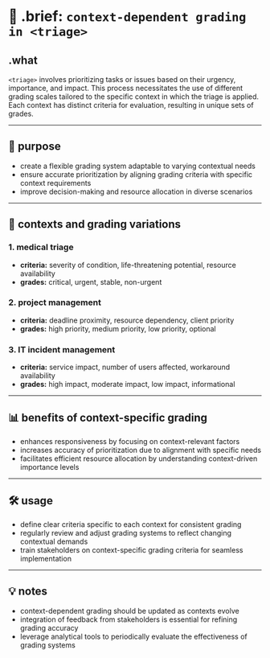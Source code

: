 # 🧩 .brief: `context-dependent grading in <triage>`

## .what
`<triage>` involves prioritizing tasks or issues based on their urgency, importance, and impact. This process necessitates the use of different grading scales tailored to the specific context in which the triage is applied. Each context has distinct criteria for evaluation, resulting in unique sets of grades.

---

## 🎯 purpose
- create a flexible grading system adaptable to varying contextual needs
- ensure accurate prioritization by aligning grading criteria with specific context requirements
- improve decision-making and resource allocation in diverse scenarios

---

## 📐 contexts and grading variations

### 1. **medical triage**
- **criteria:** severity of condition, life-threatening potential, resource availability
- **grades:** critical, urgent, stable, non-urgent

### 2. **project management**
- **criteria:** deadline proximity, resource dependency, client priority
- **grades:** high priority, medium priority, low priority, optional

### 3. **IT incident management**
- **criteria:** service impact, number of users affected, workaround availability
- **grades:** high impact, moderate impact, low impact, informational

---

## 📊 benefits of context-specific grading
- enhances responsiveness by focusing on context-relevant factors
- increases accuracy of prioritization due to alignment with specific needs
- facilitates efficient resource allocation by understanding context-driven importance levels

---

## 🛠 usage
- define clear criteria specific to each context for consistent grading
- regularly review and adjust grading systems to reflect changing contextual demands
- train stakeholders on context-specific grading criteria for seamless implementation

---

## 💡 notes
- context-dependent grading should be updated as contexts evolve
- integration of feedback from stakeholders is essential for refining grading accuracy
- leverage analytical tools to periodically evaluate the effectiveness of grading systems
